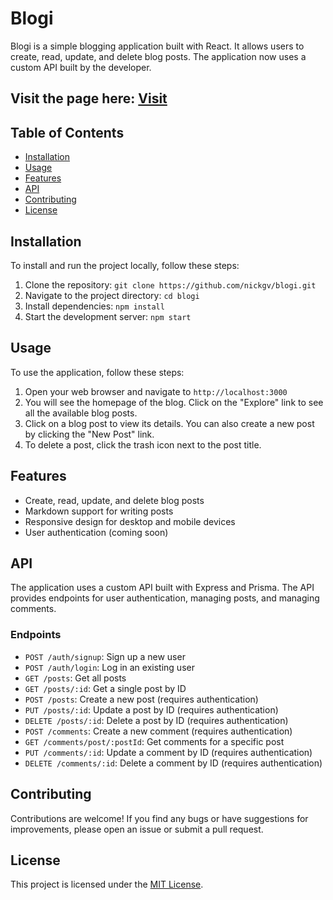 # Blogi

Blogi is a simple blogging application built with React. It allows users to create, read, update, and delete blog posts. The application now uses a custom API built by the developer.

## Visit the page here: [Visit](https://blogi-nickgv.netlify.app)

## Table of Contents

- [Installation](#installation)
- [Usage](#usage)
- [Features](#features)
- [API](#api)
- [Contributing](#contributing)
- [License](#license)

## Installation

To install and run the project locally, follow these steps:

1. Clone the repository: `git clone https://github.com/nickgv/blogi.git`
2. Navigate to the project directory: `cd blogi`
3. Install dependencies: `npm install`
4. Start the development server: `npm start`

## Usage

To use the application, follow these steps:

1. Open your web browser and navigate to `http://localhost:3000`
2. You will see the homepage of the blog. Click on the "Explore" link to see all the available blog posts.
3. Click on a blog post to view its details. You can also create a new post by clicking the "New Post" link.
4. To delete a post, click the trash icon next to the post title.

## Features

- Create, read, update, and delete blog posts
- Markdown support for writing posts
- Responsive design for desktop and mobile devices
- User authentication (coming soon)

## API

The application uses a custom API built with Express and Prisma. The API provides endpoints for user authentication, managing posts, and managing comments.

### Endpoints

- `POST /auth/signup`: Sign up a new user
- `POST /auth/login`: Log in an existing user
- `GET /posts`: Get all posts
- `GET /posts/:id`: Get a single post by ID
- `POST /posts`: Create a new post (requires authentication)
- `PUT /posts/:id`: Update a post by ID (requires authentication)
- `DELETE /posts/:id`: Delete a post by ID (requires authentication)
- `POST /comments`: Create a new comment (requires authentication)
- `GET /comments/post/:postId`: Get comments for a specific post
- `PUT /comments/:id`: Update a comment by ID (requires authentication)
- `DELETE /comments/:id`: Delete a comment by ID (requires authentication)

## Contributing

Contributions are welcome! If you find any bugs or have suggestions for improvements, please open an issue or submit a pull request.

## License

This project is licensed under the [MIT License](LICENSE).